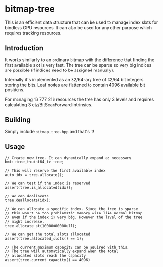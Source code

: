 # bitmap-tree

This is an efficient data structure that can be used to manage index slots for bindless GPU resources.
It can also be used for any other purpose which requires tracking resources.

## Introduction

It works similarily to an ordinary bitmap with the difference that finding the first available slot is very fast.
The tree can be sparse so very big indices are possible (if indices need to be assigned manually).

Internally it's implemented as an 32/64-ary tree of 32/64 bit integers storing the bits.
Leaf nodes are flattened to contain 4096 available bit positions.

For managing 16 777 216 resources the tree has only 3 levels and requires calculating 3 ctz/BitScanForward intrinsics.

## Building

Simply include `bitmap_tree.hpp` and that's it!

## Usage

    // Create new tree. It can dynamically expand as necessary
    bmt::tree_t<uint64_t> tree;

    // This will reserve the first available index
    auto idx = tree.allocate();

    // We can test if the index is reserved
    assert(tree.is_allocated(idx));
    
    // We can deallocate
    tree.deallocate(idx);

    // We can allocate a specific index. Since the tree is sparse
    // this won't be too problematic memory wise like normal bitmap
    // even if the index is very big. However the level of the tree
    // might increase.
    tree.allocate_at(10000000000ull);

    // We can get the total slots allocated
    assert(tree.allocated_slots() == 1);

    // The current maximum capacity can be aquired with this.
    // The tree will automatically expand when the total
    // allocated slots reach the capacity
    assert(tree.current_capacity() == 4096);
